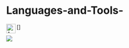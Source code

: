 # Languages-and-Tools-

[<img align="left" alt="AWS" width="25px" src="https://cdn.jsdelivr.net/gh/devicons/devicon/icons/python/python-original.svg"/>]

<img src="https://cdn.jsdelivr.net/gh/devicons/devicon/icons/jupyter/jupyter-original.svg" />
